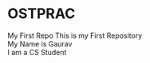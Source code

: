 # OSTPRAC
My First Repo 
This is my First Repository 
<br> My Name is Gaurav 
<br> I am a CS Student 
